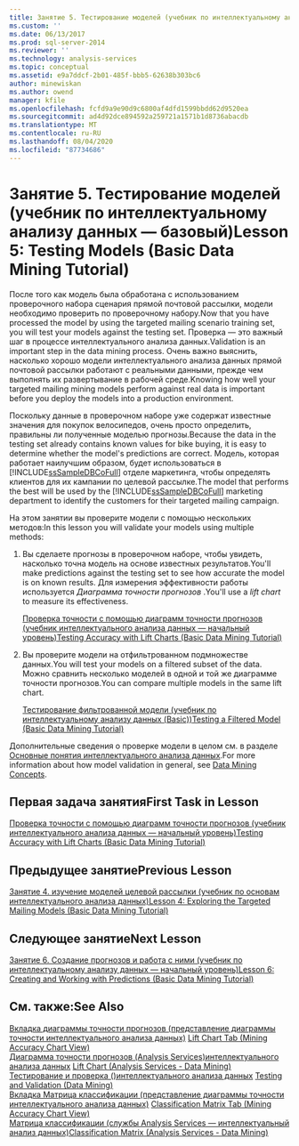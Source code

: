 ```yaml
---
title: Занятие 5. Тестирование моделей (учебник по интеллектуальному анализу данных — базовый) | Документация Майкрософт
ms.custom: ''
ms.date: 06/13/2017
ms.prod: sql-server-2014
ms.reviewer: ''
ms.technology: analysis-services
ms.topic: conceptual
ms.assetid: e9a7ddcf-2b01-485f-bbb5-62638b303bc6
author: minewiskan
ms.author: owend
manager: kfile
ms.openlocfilehash: fcfd9a9e90d9c6800af4dfd1599bbdd62d9520ea
ms.sourcegitcommit: ad4d92dce894592a259721a1571b1d8736abacdb
ms.translationtype: MT
ms.contentlocale: ru-RU
ms.lasthandoff: 08/04/2020
ms.locfileid: "87734686"
---
```

# <a name="lesson-5-testing-models-basic-data-mining-tutorial"></a><span data-ttu-id="623fe-102">Занятие 5. Тестирование моделей (учебник по интеллектуальному анализу данных — базовый)</span><span class="sxs-lookup"><span data-stu-id="623fe-102">Lesson 5: Testing Models (Basic Data Mining Tutorial)</span></span>
  <span data-ttu-id="623fe-103">После того как модель была обработана с использованием проверочного набора сценария прямой почтовой рассылки, модели необходимо проверить по проверочному набору.</span><span class="sxs-lookup"><span data-stu-id="623fe-103">Now that you have processed the model by using the targeted mailing scenario training set, you will test your models against the testing set.</span></span> <span data-ttu-id="623fe-104">Проверка — это важный шаг в процессе интеллектуального анализа данных.</span><span class="sxs-lookup"><span data-stu-id="623fe-104">Validation is an important step in the data mining process.</span></span> <span data-ttu-id="623fe-105">Очень важно выяснить, насколько хорошо модели интеллектуального анализа данных прямой почтовой рассылки работают с реальными данными, прежде чем выполнять их развертывание в рабочей среде.</span><span class="sxs-lookup"><span data-stu-id="623fe-105">Knowing how well your targeted mailing mining models perform against real data is important before you deploy the models into a production environment.</span></span>  
  
 <span data-ttu-id="623fe-106">Поскольку данные в проверочном наборе уже содержат известные значения для покупок велосипедов, очень просто определить, правильны ли полученные моделью прогнозы.</span><span class="sxs-lookup"><span data-stu-id="623fe-106">Because the data in the testing set already contains known values for bike buying, it is easy to determine whether the model's predictions are correct.</span></span> <span data-ttu-id="623fe-107">Модель, которая работает наилучшим образом, будет использоваться в [!INCLUDE[ssSampleDBCoFull](../includes/sssampledbcofull-md.md)] отделе маркетинга, чтобы определять клиентов для их кампании по целевой рассылке.</span><span class="sxs-lookup"><span data-stu-id="623fe-107">The model that performs the best will be used by the [!INCLUDE[ssSampleDBCoFull](../includes/sssampledbcofull-md.md)] marketing department to identify the customers for their targeted mailing campaign.</span></span>  
  
 <span data-ttu-id="623fe-108">На этом занятии вы проверите модели с помощью нескольких методов:</span><span class="sxs-lookup"><span data-stu-id="623fe-108">In this lesson you will validate your models using multiple methods:</span></span>  
  
1.  <span data-ttu-id="623fe-109">Вы сделаете прогнозы в проверочном наборе, чтобы увидеть, насколько точна модель на основе известных результатов.</span><span class="sxs-lookup"><span data-stu-id="623fe-109">You'll make predictions against the testing set to see how accurate the model is on known results.</span></span> <span data-ttu-id="623fe-110">Для измерения эффективности работы используется *Диаграмма точности прогнозов* .</span><span class="sxs-lookup"><span data-stu-id="623fe-110">You'll use a *lift chart* to measure its effectiveness.</span></span>  
  
     [<span data-ttu-id="623fe-111">Проверка точности с помощью диаграмм точности прогнозов (учебник интеллектуального анализа данных — начальный уровень)</span><span class="sxs-lookup"><span data-stu-id="623fe-111">Testing Accuracy with Lift Charts &#40;Basic Data Mining Tutorial&#41;</span></span>](../../2014/tutorials/testing-accuracy-with-lift-charts-basic-data-mining-tutorial.md)  
  
2.  <span data-ttu-id="623fe-112">Вы проверите модели на отфильтрованном подмножестве данных.</span><span class="sxs-lookup"><span data-stu-id="623fe-112">You will test your models on a filtered subset of the data.</span></span> <span data-ttu-id="623fe-113">Можно сравнить несколько моделей в одной и той же диаграмме точности прогнозов.</span><span class="sxs-lookup"><span data-stu-id="623fe-113">You can compare multiple models in the same lift chart.</span></span>  
  
     [<span data-ttu-id="623fe-114">Тестирование фильтрованной модели &#40;учебник по интеллектуальному анализу данных (Basic)&#41;</span><span class="sxs-lookup"><span data-stu-id="623fe-114">Testing a Filtered Model &#40;Basic Data Mining Tutorial&#41;</span></span>](../../2014/tutorials/testing-a-filtered-model-basic-data-mining-tutorial.md)  
  
 <span data-ttu-id="623fe-115">Дополнительные сведения о проверке модели в целом см. в разделе [Основные понятия интеллектуального анализа данных](../../2014/analysis-services/data-mining/data-mining-concepts.md).</span><span class="sxs-lookup"><span data-stu-id="623fe-115">For more information about how model validation in general, see [Data Mining Concepts](../../2014/analysis-services/data-mining/data-mining-concepts.md).</span></span>  
  
## <a name="first-task-in-lesson"></a><span data-ttu-id="623fe-116">Первая задача занятия</span><span class="sxs-lookup"><span data-stu-id="623fe-116">First Task in Lesson</span></span>  
 [<span data-ttu-id="623fe-117">Проверка точности с помощью диаграмм точности прогнозов (учебник интеллектуального анализа данных — начальный уровень)</span><span class="sxs-lookup"><span data-stu-id="623fe-117">Testing Accuracy with Lift Charts &#40;Basic Data Mining Tutorial&#41;</span></span>](../../2014/tutorials/testing-accuracy-with-lift-charts-basic-data-mining-tutorial.md)  
  
## <a name="previous-lesson"></a><span data-ttu-id="623fe-118">Предыдущее занятие</span><span class="sxs-lookup"><span data-stu-id="623fe-118">Previous Lesson</span></span>  
 [<span data-ttu-id="623fe-119">Занятие 4. изучение моделей целевой рассылки &#40;учебник по основам интеллектуального анализа данных&#41;</span><span class="sxs-lookup"><span data-stu-id="623fe-119">Lesson 4: Exploring the Targeted Mailing Models &#40;Basic Data Mining Tutorial&#41;</span></span>](../../2014/tutorials/lesson-4-exploring-the-targeted-mailing-models-basic-data-mining-tutorial.md)  
  
## <a name="next-lesson"></a><span data-ttu-id="623fe-120">Следующее занятие</span><span class="sxs-lookup"><span data-stu-id="623fe-120">Next Lesson</span></span>  
 [<span data-ttu-id="623fe-121">Занятие 6. Создание прогнозов и работа с ними (учебник по интеллектуальному анализу данных — начальный уровень)</span><span class="sxs-lookup"><span data-stu-id="623fe-121">Lesson 6: Creating and Working with Predictions &#40;Basic Data Mining Tutorial&#41;</span></span>](../../2014/tutorials/lesson-6-creating-and-working-with-predictions-basic-data-mining-tutorial.md)  
  
## <a name="see-also"></a><span data-ttu-id="623fe-122">См. также:</span><span class="sxs-lookup"><span data-stu-id="623fe-122">See Also</span></span>  
 <span data-ttu-id="623fe-123">[Вкладка диаграммы точности прогнозов &#40;представление диаграммы точности интеллектуального анализа данных&#41;](../../2014/analysis-services/lift-chart-tab-mining-accuracy-chart-view.md) </span><span class="sxs-lookup"><span data-stu-id="623fe-123">[Lift Chart Tab &#40;Mining Accuracy Chart View&#41;](../../2014/analysis-services/lift-chart-tab-mining-accuracy-chart-view.md) </span></span>  
 <span data-ttu-id="623fe-124">[Диаграмма точности прогнозов &#40;Analysis Services&#41;интеллектуального анализа данных](../../2014/analysis-services/data-mining/lift-chart-analysis-services-data-mining.md) </span><span class="sxs-lookup"><span data-stu-id="623fe-124">[Lift Chart &#40;Analysis Services - Data Mining&#41;](../../2014/analysis-services/data-mining/lift-chart-analysis-services-data-mining.md) </span></span>  
 <span data-ttu-id="623fe-125">[Тестирование и проверка &#40;&#41;интеллектуального анализа данных](../../2014/analysis-services/data-mining/testing-and-validation-data-mining.md) </span><span class="sxs-lookup"><span data-stu-id="623fe-125">[Testing and Validation &#40;Data Mining&#41;](../../2014/analysis-services/data-mining/testing-and-validation-data-mining.md) </span></span>  
 <span data-ttu-id="623fe-126">[Вкладка Матрица классификации &#40;представление диаграммы точности интеллектуального анализа данных&#41;](../../2014/analysis-services/classification-matrix-tab-mining-accuracy-chart-view.md) </span><span class="sxs-lookup"><span data-stu-id="623fe-126">[Classification Matrix Tab &#40;Mining Accuracy Chart View&#41;](../../2014/analysis-services/classification-matrix-tab-mining-accuracy-chart-view.md) </span></span>  
 [<span data-ttu-id="623fe-127">Матрица классификации (службы Analysis Services — интеллектуальный анализ данных)</span><span class="sxs-lookup"><span data-stu-id="623fe-127">Classification Matrix &#40;Analysis Services - Data Mining&#41;</span></span>](../../2014/analysis-services/data-mining/classification-matrix-analysis-services-data-mining.md)  
  
  
